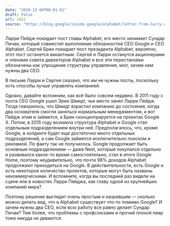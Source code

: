 ```yaml
---
date: "2019-12-04T08:01:01"
draft: False
url: /652
source: "https://blog.google/inside-google/alphabet/letter-from-larry-and-sergey/"
---
```


Ларри Пейдж покидает пост главы Alphabet, его место занимает Сундар Пичаи, который совместит выполнение обязанностей CEO Google и CEO Alphabet. Сергей Брин покидает пост президента Alphabet, вероятно, этот пост останется вакантным. Сергей и Ларри останутся акционерами и членами совета директоров Alphabet и все эти перестановки обозначены как упрощение структуры управления, мол, зачем нам нужны два CEO.

В письме Ларри и Сергея сказано, что им не нужны посты, поскольку есть способы лучше управлять компанией. 

Однако, давайте вспомним, как всё было совсем недавно. В 2011 году с поста CEO Google ушел Эрик Шмидт, чье место занял Ларри Пейдж. Тогда говорилось, что Шмидт взрастил компанию до состояния, когда два основателя смогли заняться нормальным менеджментом, и вот Пейдж этим и займется, а Брин сконцентрируется на проектах Google X. 
Потом, в 2015 году возникла структура Alphabet и Google стал отдельным подразделением внутри неё. Предполагалось, что, кроме Google, в холдинге будет еще достаточно много отдельных подразделений, а сам Google займется исключительно поиском и рекламой.
По факту так не получилось. Google продолжает быть основным подразделением — даже Nest, который покупался отдельно и развивался какое-то время самостоятельно, стал в итоге Google Home, поэтому неудивительно, что почти 98% доходов Alphabet продолжают приходиться на Google. В действительности, есть Google и есть некоторое количество проектов, которые могут быть названы некоммерческими. И вспомните, когда вы последний раз видели на сцене или в новостях Ларри Пейджа, как главу одной из крупнейших компаний мира?

Поэтому решение выглядит очень простым и назревшим — сколько можно делать вид, что в Alphabet существует что-то помимо Google? И зачем нужны два CEO, если всю работу все равно делает Сундар Пичаи?
Тем более, что проблемы с профсоюзами и прочий плохой пиар тоже никуда не деваются.
